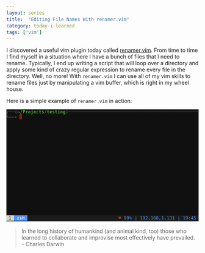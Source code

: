 ```yaml
---
layout: series
title:  "Editing File Names With renamer.vim"
category: today-i-learned
tags: ['vim']
---
```


I discovered a useful vim plugin today called [renamer.vim][renamer]. From time to time I find myself in a situation where I have a bunch of files that I need to rename. Typically, I end up writing a script that will loop over a directory and apply some kind of crazy regular expression to rename every file in the directory. Well, no more! With `renamer.vim` I can use all of my vim skills to rename files just by manipulating a vim buffer, which is right in my wheel house. 

Here is a simple example of `renamer.vim` in action:

![Renamer In Action][gif]

> In the long history of humankind (and animal kind, too) those who learned to collaborate and improvise most effectively have prevailed. - Charles Darwin

[renamer]: http://www.vim.org/scripts/script.php?script_id=1721
[gif]: /assets/images/today-i-learned/renamer.gif
